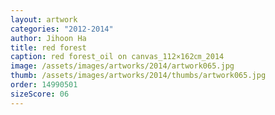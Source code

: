```yaml
---
layout: artwork
categories: "2012-2014"
author: Jihoon Ha
title: red forest
caption: red forest_oil on canvas_112×162㎝_2014
image: /assets/images/artworks/2014/artwork065.jpg
thumb: /assets/images/artworks/2014/thumbs/artwork065.jpg
order: 14990501
sizeScore: 06
---
```

